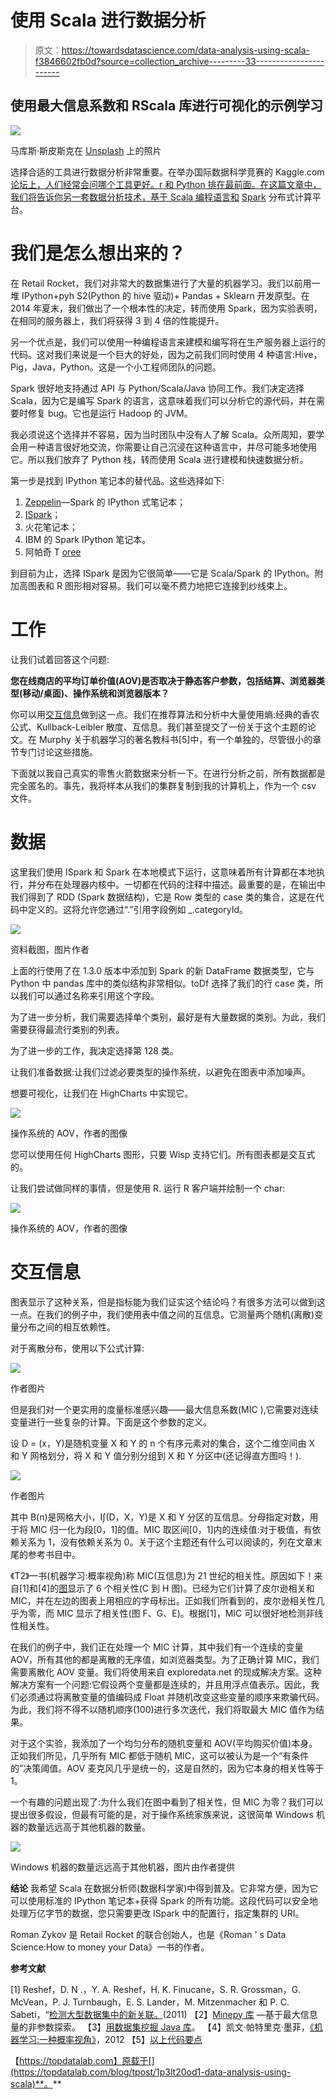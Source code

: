 # 使用 Scala 进行数据分析

> 原文：<https://towardsdatascience.com/data-analysis-using-scala-f3846602fb0d?source=collection_archive---------33----------------------->

## 使用最大信息系数和 RScala 库进行可视化的示例学习

![](img/a2f6a90037a5b33dfc7d47975ff798e7.png)

马库斯·斯皮斯克在 [Unsplash](https://unsplash.com?utm_source=medium&utm_medium=referral) 上的照片

选择合适的工具进行数据分析非常重要。在举办国际数据科学竞赛的 Kaggle.com[论坛上，人们经常会问哪个工具更好。r 和 Python 排在最前面。在这篇文章中，我们将告诉你另一套数据分析技术，基于 Scala 编程语言和](http://kaggle.com/) [Spark](http://spark.apache.org/) 分布式计算平台。

# 我们是怎么想出来的？

在 Retail Rocket，我们对非常大的数据集进行了大量的机器学习。我们以前用一堆 IPython+pyh S2(Python 的 hive 驱动)+ Pandas + Sklearn 开发原型。在 2014 年夏末，我们做出了一个根本性的决定，转而使用 Spark，因为实验表明，在相同的服务器上，我们将获得 3 到 4 倍的性能提升。

另一个优点是，我们可以使用一种编程语言来建模和编写将在生产服务器上运行的代码。这对我们来说是一个巨大的好处，因为之前我们同时使用 4 种语言:Hive，Pig，Java，Python。这是一个小工程师团队的问题。

Spark 很好地支持通过 API 与 Python/Scala/Java 协同工作。我们决定选择 Scala，因为它是编写 Spark 的语言，这意味着我们可以分析它的源代码，并在需要时修复 bug。它也是运行 Hadoop 的 JVM。

我必须说这个选择并不容易，因为当时团队中没有人了解 Scala。众所周知，要学会用一种语言很好地交流，你需要让自己沉浸在这种语言中，并尽可能多地使用它。所以我们放弃了 Python 栈，转而使用 Scala 进行建模和快速数据分析。

第一步是找到 IPython 笔记本的替代品。这些选择如下:

1.  [Zeppelin](https://zeppelin.apache.org/)—Spark 的 IPython 式笔记本；
2.  [ISpark](https://github.com/tribbloid/ISpark)；
3.  火花笔记本；
4.  IBM 的 Spark IPython 笔记本。
5.  阿帕奇 T [oree](https://toree.apache.org/)

到目前为止，选择 ISpark 是因为它很简单——它是 Scala/Spark 的 IPython。附加高图表和 R 图形相对容易。我们可以毫不费力地把它连接到纱线束上。

# 工作

让我们试着回答这个问题:

**您在线商店的平均订单价值(AOV)是否取决于静态客户参数，包括结算、浏览器类型(移动/桌面)、操作系统和浏览器版本？**

你可以用[交互信息](http://en.wikipedia.org/wiki/Mutual_information)做到这一点。我们在推荐算法和分析中大量使用熵:经典的香农公式、Kullback-Leibler 散度、互信息。我们甚至提交了一份关于这个主题的论文。在 Murphy 关于机器学习的著名教科书[5]中，有一个单独的，尽管很小的章节专门讨论这些措施。

下面就以我自己真实的零售火箭数据来分析一下。在进行分析之前，所有数据都是完全匿名的。事先，我将样本从我们的集群复制到我的计算机上，作为一个 csv 文件。

# 数据

这里我们使用 ISpark 和 Spark 在本地模式下运行，这意味着所有计算都在本地执行，并分布在处理器内核中。一切都在代码的注释中描述。最重要的是，在输出中我们得到了 RDD (Spark 数据结构)，它是 Row 类型的 case 类的集合，这是在代码中定义的。这将允许您通过“.”引用字段例如 _.categoryId。

![](img/2d4c423b460261ed372eaf744dd396c3.png)

资料截图，图片作者

上面的行使用了在 1.3.0 版本中添加到 Spark 的新 DataFrame 数据类型，它与 Python 中 pandas 库中的类似结构非常相似。toDf 选择了我们的行 case 类，所以我们可以通过名称来引用这个字段。

为了进一步分析，我们需要选择单个类别，最好是有大量数据的类别。为此，我们需要获得最流行类别的列表。

为了进一步的工作，我决定选择第 128 类。

让我们准备数据:让我们过滤必要类型的操作系统，以避免在图表中添加噪声。

想要可视化，让我们在 HighCharts 中实现它。

![](img/f723c6e4f426d29b3a4d9b1efe8eb102.png)

操作系统的 AOV，作者的图像

您可以使用任何 HighCharts 图形，只要 Wisp 支持它们。所有图表都是交互式的。

让我们尝试做同样的事情，但是使用 R.
运行 R 客户端并绘制一个 char:

![](img/d74b39c0cfa6e79178c5a713fbb50a10.png)

操作系统的 AOV，作者的图像

# 交互信息

图表显示了这种关系，但是指标能为我们证实这个结论吗？有很多方法可以做到这一点。在我们的例子中，我们使用表中值之间的互信息。它测量两个随机(离散)变量分布之间的相互依赖性。

对于离散分布，使用以下公式计算:

![](img/cd0324eb3d898864032c38d2548829e8.png)

作者图片

但是我们对一个更实用的度量标准感兴趣——最大信息系数(MIC ),它需要对连续变量进行一些复杂的计算。下面是这个参数的定义。

设 D = (x，Y)是随机变量 X 和 Y 的 n 个有序元素对的集合，这个二维空间由 X 和 Y 网格划分，将 X 和 Y 值分别分组到 X 和 Y 分区中(还记得直方图吗！).

![](img/83bd5e2406f2065c6a655b91392b7c8d.png)

作者图片

其中 B(n)是网格大小，I∫(D，X，Y)是 X 和 Y 分区的互信息。分母指定对数，用于将 MIC 归一化为段[0，1]的值。MIC 取区间[0，1]内的连续值:对于极值，有依赖关系为 1，没有依赖关系为 0。关于这个主题还有什么可以阅读的，列在文章末尾的参考书目中。

《T2》一书(机器学习:概率视角)称 MIC(互信息)为 21 世纪的相关性。原因如下！来自[1]和[4]的[图](https://www.cs.ubc.ca/~murphyk/MLbook/figReport-16-Aug-2012/pdfFigures/MICfig4.pdf)显示了 6 个相关性(C 到 H 图)。已经为它们计算了皮尔逊相关和 MIC，并在左边的图表上用相应的字母标出。正如我们所看到的，皮尔逊相关性几乎为零，而 MIC 显示了相关性(图 F、G、E)。根据[1]，MIC 可以很好地检测非线性相关性。

在我们的例子中，我们正在处理一个 MIC 计算，其中我们有一个连续的变量 AOV，所有其他的都是离散的无序值，如浏览器类型。为了正确计算 MIC，我们需要离散化 AOV 变量。我们将使用来自 exploredata.net 的现成解决方案。这种解决方案有一个问题:它假设两个变量都是连续的，并且用浮点值表示。因此，我们必须通过将离散变量的值编码成 Float 并随机改变这些变量的顺序来欺骗代码。为此，我们将不得不以随机顺序(100)进行多次迭代，我们将取最大 MIC 值作为结果。

对于这个实验，我添加了一个均匀分布的随机变量和 AOV(平均购买价值)本身。正如我们所见，几乎所有 MIC 都低于随机 MIC，这可以被认为是一个“有条件的”决策阈值。AOV 麦克风几乎是统一的，这是自然的，因为它本身的相关性等于 1。

一个有趣的问题出现了:为什么我们在图中看到了相关性，但 MIC 为零？我们可以提出很多假设，但最有可能的是，对于操作系统家族来说，这很简单 Windows 机器的数量远远高于其他机器的数量。

![](img/8f5f1b38a79e345ad495f848c63896ce.png)

Windows 机器的数量远远高于其他机器，图片由作者提供

**结论**
我希望 Scala 在数据分析师(数据科学家)中得到普及。它非常方便，因为它可以使用标准的 IPython 笔记本+获得 Spark 的所有功能。这段代码可以安全地处理万亿字节的数据，您只需要更改 ISpark 中的配置行，指定集群的 URI。

Roman Zykov 是 Retail Rocket 的联合创始人，也是《Roman ' s Data Science:How to money your Data》一书的作者。

**参考文献**

[1] Reshef，D. N .，Y. A. Reshef，H. K. Finucane，S. R. Grossman，G. McVean，P. J. Turnbaugh，E. S. Lander，M. Mitzenmacher 和 P. C. Sabeti，“[检测大型数据集中的新关联。](https://www.researchgate.net/publication/51884204_Detecting_Novel_Associations_in_Large_Data_Sets)(2011)
【2】[Minepy 库](https://minepy.readthedocs.io/en/latest/) —基于最大信息量的非参数探索。
【3】[用数据集挖掘 Java 库](http://www.exploredata.net/Downloads)。
【4】凯文·帕特里克·墨菲，[《机器学习:一种概率视角》](https://probml.github.io/pml-book/book0.html)，2012
【5】[以上代码要点](https://gist.github.com/rzykov/2c66b2bfffad3136837ab9dc0c22000c)

【https://topdatalab.com】原载于[](https://topdatalab.com/blog/tpost/1p3lt20od1-data-analysis-using-scala)**。**